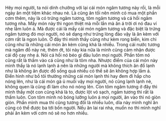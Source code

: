 Hêy mọi người, ta nói dính chưởng với lại cái món ngâm tương này rồi, là mỗi ngày ăn một tiệm khác nhau nè. 
Là cũng ăn tối nên mình có mua một phần cơm thêm, này là có trứng ngâm tương, tôm ngâm tương và cá hồi ngâm tương nha. Mấy món này thì ngon thiệt mà mỗi lần mà ăn á trời ơi nó đau ví nhẹ lắm luôn á. Mà được cái là mấy cái món ngâm tương và đặc biệt là trứng ngâm tương đó mọi người, nó sẽ dạng như trứng lòng đào vậy là ăn kèm với cơm rất là ngon luôn. 
Ở đây thì mình thấy cũng như kèm rong biển, kim chi cũng như là những cái món ăn kèm cũng khá là nhiều. Trong cái nước tương mà ngâm đồ này nè, thêm ớt, tỏi này kia nữa là mình cũng cảm nhận được cái độ cay nhẹ á. 
Nói cá hồi nó béo gì đâu luôn mọi người. Phần tôm nó cũng rất là thấm vào cá cũng như là tôm nha. Nhược điểm của cái món này mình thấy là nó lạnh lạnh á nên là những người mà không thích ăn đồ lạnh như là không ăn được đồ sống quá nhiều có thể sẽ ăn không hợp lắm á. Điển hình như bồ tôi thường những cái món lạnh thì hay đem đi hấp cho nóng lên, như là cái món gà ủ muối vậy mọi người, nó cũng lạnh lạnh nè, không quen là cũng đi làm cho nó nóng lên. 
Còn tôm ngâm tương ở đây thì mình thấy một con cũng khá là to, được lột vỏ sạch, ngâm tương thì rất là thấm luôn. Con tôm mình nó bóng lưỡng luôn á mọi người, ăn vào thì nó giòn giòn. Phần mình mua thì cũng tương đối là nhiều luôn, dĩa này mình nghĩ ăn cũng có thể được ba tới bốn người. Nếu ăn lai rai nha, muốn no thì mình nghĩ phải ăn kèm với cơm nó sẽ no hơn nhiều.